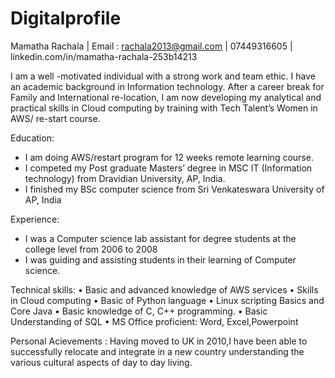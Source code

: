 # Digitalprofile
Mamatha Rachala | Email  : rachala2013@gmail.com  | 07449316605  | linkedin.com/in/mamatha-rachala-253b14213


I am a well -motivated individual with a strong work and team ethic. I have an academic background in Information technology. After a career break for Family and International re-location, I am now developing my analytical and practical skills in Cloud computing by training with Tech Talent’s Women in  AWS/ re-start course. 

Education:
- I am doing AWS/restart program for 12 weeks remote learning course.
-	I competed my Post graduate Masters’ degree in MSC IT (Information technology) from Dravidian University, AP, India.
-	I finished my BSc computer science from  Sri Venkateswara University of AP, India

Experience:
-	I was a Computer science lab assistant for degree students at the college level from 2006 to 2008
-	I was guiding and assisting students in their learning of Computer science.

Technical skills:
•	Basic and advanced knowledge of AWS services
•	Skills in Cloud computing
•	Basic of Python language 
•	Linux scripting Basics and Core Java 
•	Basic knowledge of C, C++ programming. 
•	Basic Understanding of SQL
•	MS Office proficient: Word, Excel,Powerpoint

Personal Acievements :
	Having moved to UK in 2010,I have been able to successfully relocate and integrate in a new country understanding the various cultural aspects of day to day living.
